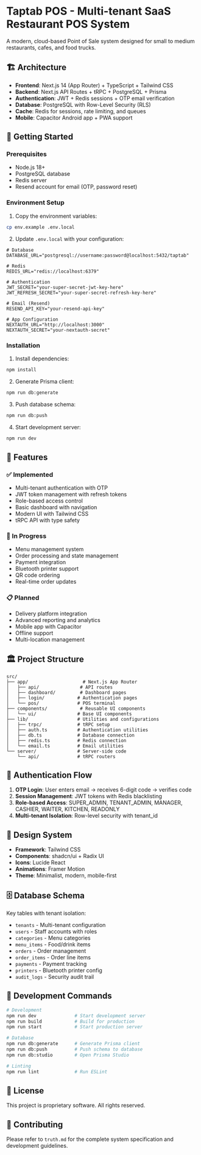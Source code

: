 # Taptab POS - Multi-tenant SaaS Restaurant POS System

A modern, cloud-based Point of Sale system designed for small to medium restaurants, cafes, and food trucks.

## 🏗️ Architecture

- **Frontend**: Next.js 14 (App Router) + TypeScript + Tailwind CSS
- **Backend**: Next.js API Routes + tRPC + PostgreSQL + Prisma
- **Authentication**: JWT + Redis sessions + OTP email verification
- **Database**: PostgreSQL with Row-Level Security (RLS)
- **Cache**: Redis for sessions, rate limiting, and queues
- **Mobile**: Capacitor Android app + PWA support

## 🚀 Getting Started

### Prerequisites

- Node.js 18+ 
- PostgreSQL database
- Redis server
- Resend account for email (OTP, password reset)

### Environment Setup

1. Copy the environment variables:
```bash
cp env.example .env.local
```

2. Update `.env.local` with your configuration:
```env
# Database
DATABASE_URL="postgresql://username:password@localhost:5432/taptab"

# Redis
REDIS_URL="redis://localhost:6379"

# Authentication
JWT_SECRET="your-super-secret-jwt-key-here"
JWT_REFRESH_SECRET="your-super-secret-refresh-key-here"

# Email (Resend)
RESEND_API_KEY="your-resend-api-key"

# App Configuration
NEXTAUTH_URL="http://localhost:3000"
NEXTAUTH_SECRET="your-nextauth-secret"
```

### Installation

1. Install dependencies:
```bash
npm install
```

2. Generate Prisma client:
```bash
npm run db:generate
```

3. Push database schema:
```bash
npm run db:push
```

4. Start development server:
```bash
npm run dev
```

## 📱 Features

### ✅ Implemented
- Multi-tenant authentication with OTP
- JWT token management with refresh tokens
- Role-based access control
- Basic dashboard with navigation
- Modern UI with Tailwind CSS
- tRPC API with type safety

### 🚧 In Progress
- Menu management system
- Order processing and state management
- Payment integration
- Bluetooth printer support
- QR code ordering
- Real-time order updates

### 📋 Planned
- Delivery platform integration
- Advanced reporting and analytics
- Mobile app with Capacitor
- Offline support
- Multi-location management

## 🏛️ Project Structure

```
src/
├── app/                    # Next.js App Router
│   ├── api/               # API routes
│   ├── dashboard/         # Dashboard pages
│   ├── login/            # Authentication pages
│   └── pos/              # POS terminal
├── components/            # Reusable UI components
│   └── ui/               # Base UI components
├── lib/                  # Utilities and configurations
│   ├── trpc/             # tRPC setup
│   ├── auth.ts           # Authentication utilities
│   ├── db.ts             # Database connection
│   ├── redis.ts          # Redis connection
│   └── email.ts          # Email utilities
└── server/               # Server-side code
    └── api/              # tRPC routers
```

## 🔐 Authentication Flow

1. **OTP Login**: User enters email → receives 6-digit code → verifies code
2. **Session Management**: JWT tokens with Redis blacklisting
3. **Role-based Access**: SUPER_ADMIN, TENANT_ADMIN, MANAGER, CASHIER, WAITER, KITCHEN, READONLY
4. **Multi-tenant Isolation**: Row-level security with tenant_id

## 🎨 Design System

- **Framework**: Tailwind CSS
- **Components**: shadcn/ui + Radix UI
- **Icons**: Lucide React
- **Animations**: Framer Motion
- **Theme**: Minimalist, modern, mobile-first

## 🗄️ Database Schema

Key tables with tenant isolation:
- `tenants` - Multi-tenant configuration
- `users` - Staff accounts with roles
- `categories` - Menu categories
- `menu_items` - Food/drink items
- `orders` - Order management
- `order_items` - Order line items
- `payments` - Payment tracking
- `printers` - Bluetooth printer config
- `audit_logs` - Security audit trail

## 🚀 Development Commands

```bash
# Development
npm run dev              # Start development server
npm run build            # Build for production
npm run start            # Start production server

# Database
npm run db:generate      # Generate Prisma client
npm run db:push          # Push schema to database
npm run db:studio        # Open Prisma Studio

# Linting
npm run lint             # Run ESLint
```

## 📄 License

This project is proprietary software. All rights reserved.

## 🤝 Contributing

Please refer to `truth.md` for the complete system specification and development guidelines.
